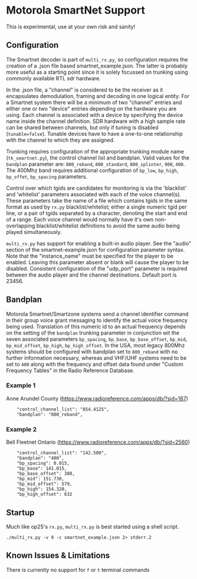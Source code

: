 # Motorola SmartNet Support

This is experimental, use at your own risk and sanity!

## Configuration

The Smartnet decoder is part of `multi_rx.py`, so configuration requires the creation of a .json file based smartnet_example.json.  The latter is probably more useful as a starting point since it is solely focussed on trunking using commonly available RTL sdr hardware.

In the .json file, a "channel" is considered to be the receiver as it encapsulates demodulation, framing and decoding in one logical entity.  For a Smartnet system there will be a minimum of two "channel" entries and either one or two "device" entries depending on the hardware you are using.  Each channel is associated with a device by specifying the device name inside the channel definition.  SDR hardware with a high sample rate can be shared between channels, but only if tuning is disabled (`tunable=false`).  Tunable devices have to have a one-to-one relationship with the channel to which they are assigned.

Trunking requires configuration of the appropriate trunking module name (`tk_smartnet.py`), the control channel list and bandplan. Valid values for the `bandplan` parameter are:  `800_reband`, `800_standard`, `800_splinter`, `900`, `400`.  The 400Mhz band requires additional configuration of `bp_low`, `bp_high`, `bp_offet`, `bp_spacing` parameters.

Control over which tgids are candidates for monitoring is via the 'blacklist' and 'whitelist' parameters associated with each of the voice channel(s).  These parameters take the name of a file which contains tgids in the same format as used by `rx.py` blacklist/whitelist; either a single numeric tgid per line, or a pair of tgids separated by a <tab> character, denoting the start and end of a range.  Each voice channel would normally have it's own non-overlapping blacklist/whitelist definitions to avoid the same audio being played simultaneously.

`multi_rx.py` has support for enabling a built-in audio player. See the "audio" section of the smartnet-example.json for configuration parameter syntax.  Note that the "instance_name" must be specified for the player to be enabled.  Leaving this parameter absent or blank will cause the player to be disabled.  Consistent configuration of the "udp_port" parameter is required between the audio player and the channel destinations.  Default port is 23456.

## Bandplan

Motorola Smartnet/Smartzone systems send a channel identifier command in their group voice grant messaging to identify the actual voice frequency being used.  Translation of this numeric id to an actual frequency depends on the setting of the `bandplan` trunking parameter in conjunction wit the seven associated parameters `bp_spacing`, `bp_base`, `bp_base_offset`, `bp_mid`, `bp_mid_offset`, `bp_high`, `bp_high_offset`.  In the USA, most legacy 800Mhz systems should be configured with bandplan set to `800_reband` with no further information necessary, whereas and VHF/UHF systems need to be set to `400` along with the frequency and offset data found under "Custom Frequency Tables" in the Radio Reference Database.

### Example 1
Anne Arundel County (https://www.radioreference.com/apps/db/?sid=187)
```
    "control_channel_list": "854.4125",
    "bandplan": "800_reband",
```

### Example 2
Bell Fleetnet Ontario (https://www.radioreference.com/apps/db/?sid=2560)
```
    "control_channel_list": "142.500",
    "bandplan": "400",
    "bp_spacing": 0.015,
    "bp_base": 141.015,
    "bp_base_offset": 380,
    "bp_mid": 151.730,
    "bp_mid_offset": 579,
    "bp_high": 154.320,
    "bp_high_offset": 632
```

## Startup

Much like op25's `rx.py`, `multi_rx.py` is best started using a shell script.
```
./multi_rx.py -v 9 -c smartnet_example.json 2> stderr.2
```

## Known Issues & Limitations

There is currently no support for `f` or `t` terminal commands
